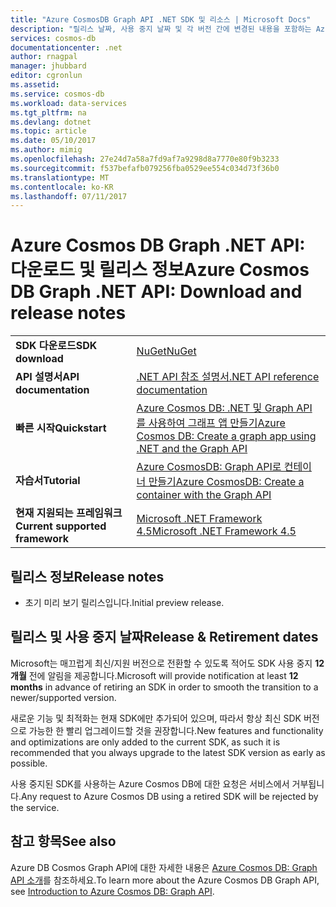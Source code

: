 ```yaml
---
title: "Azure CosmosDB Graph API .NET SDK 및 리소스 | Microsoft Docs"
description: "릴리스 날짜, 사용 중지 날짜 및 각 버전 간에 변경된 내용을 포함하는 Azure CosmosDB Graph API에 대한 모든 것을 알아봅니다."
services: cosmos-db
documentationcenter: .net
author: rnagpal
manager: jhubbard
editor: cgronlun
ms.assetid: 
ms.service: cosmos-db
ms.workload: data-services
ms.tgt_pltfrm: na
ms.devlang: dotnet
ms.topic: article
ms.date: 05/10/2017
ms.author: mimig
ms.openlocfilehash: 27e24d7a58a7fd9af7a9298d8a7770e80f9b3233
ms.sourcegitcommit: f537befafb079256fba0529ee554c034d73f36b0
ms.translationtype: MT
ms.contentlocale: ko-KR
ms.lasthandoff: 07/11/2017
---
```

# <a name="azure-cosmos-db-graph-net-api-download-and-release-notes"></a><span data-ttu-id="7fbaa-103">Azure Cosmos DB Graph .NET API: 다운로드 및 릴리스 정보</span><span class="sxs-lookup"><span data-stu-id="7fbaa-103">Azure Cosmos DB Graph .NET API: Download and release notes</span></span>

|   |   |
|---|---|
|<span data-ttu-id="7fbaa-104">**SDK 다운로드**</span><span class="sxs-lookup"><span data-stu-id="7fbaa-104">**SDK download**</span></span>|[<span data-ttu-id="7fbaa-105">NuGet</span><span class="sxs-lookup"><span data-stu-id="7fbaa-105">NuGet</span></span>](https://aka.ms/acdbgraphnuget)|
|<span data-ttu-id="7fbaa-106">**API 설명서**</span><span class="sxs-lookup"><span data-stu-id="7fbaa-106">**API documentation**</span></span>|[<span data-ttu-id="7fbaa-107">.NET API 참조 설명서</span><span class="sxs-lookup"><span data-stu-id="7fbaa-107">.NET API reference documentation</span></span>](https://aka.ms/acdbgraphapiref)|
|<span data-ttu-id="7fbaa-108">**빠른 시작**</span><span class="sxs-lookup"><span data-stu-id="7fbaa-108">**Quickstart**</span></span>|[<span data-ttu-id="7fbaa-109">Azure Cosmos DB: .NET 및 Graph API를 사용하여 그래프 앱 만들기</span><span class="sxs-lookup"><span data-stu-id="7fbaa-109">Azure Cosmos DB: Create a graph app using .NET and the Graph API</span></span>](create-graph-dotnet.md)|
|<span data-ttu-id="7fbaa-110">**자습서**</span><span class="sxs-lookup"><span data-stu-id="7fbaa-110">**Tutorial**</span></span>|[<span data-ttu-id="7fbaa-111">Azure CosmosDB: Graph API로 컨테이너 만들기</span><span class="sxs-lookup"><span data-stu-id="7fbaa-111">Azure CosmosDB: Create a container with the Graph API</span></span>](tutorial-develop-graph-dotnet.md)|
|<span data-ttu-id="7fbaa-112">**현재 지원되는 프레임워크**</span><span class="sxs-lookup"><span data-stu-id="7fbaa-112">**Current supported framework**</span></span>|[<span data-ttu-id="7fbaa-113">Microsoft .NET Framework 4.5</span><span class="sxs-lookup"><span data-stu-id="7fbaa-113">Microsoft .NET Framework 4.5</span></span>](https://www.microsoft.com/download/details.aspx?id=30653)|

## <a name="release-notes"></a><span data-ttu-id="7fbaa-114">릴리스 정보</span><span class="sxs-lookup"><span data-stu-id="7fbaa-114">Release notes</span></span>

* <span data-ttu-id="7fbaa-115">초기 미리 보기 릴리스입니다.</span><span class="sxs-lookup"><span data-stu-id="7fbaa-115">Initial preview release.</span></span>

## <a name="release--retirement-dates"></a><span data-ttu-id="7fbaa-116">릴리스 및 사용 중지 날짜</span><span class="sxs-lookup"><span data-stu-id="7fbaa-116">Release & Retirement dates</span></span>
<span data-ttu-id="7fbaa-117">Microsoft는 매끄럽게 최신/지원 버전으로 전환할 수 있도록 적어도 SDK 사용 중지 **12개월** 전에 알림을 제공합니다.</span><span class="sxs-lookup"><span data-stu-id="7fbaa-117">Microsoft will provide notification at least **12 months** in advance of retiring an SDK in order to smooth the transition to a newer/supported version.</span></span>

<span data-ttu-id="7fbaa-118">새로운 기능 및 최적화는 현재 SDK에만 추가되어 있으며, 따라서 항상 최신 SDK 버전으로 가능한 한 빨리 업그레이드할 것을 권장합니다.</span><span class="sxs-lookup"><span data-stu-id="7fbaa-118">New features and functionality and optimizations are only added to the current SDK, as such it is recommended that you always upgrade to the latest SDK version as early as possible.</span></span> 

<span data-ttu-id="7fbaa-119">사용 중지된 SDK를 사용하는 Azure Cosmos DB에 대한 요청은 서비스에서 거부됩니다.</span><span class="sxs-lookup"><span data-stu-id="7fbaa-119">Any request to Azure Cosmos DB using a retired SDK will be rejected by the service.</span></span>

## <a name="see-also"></a><span data-ttu-id="7fbaa-120">참고 항목</span><span class="sxs-lookup"><span data-stu-id="7fbaa-120">See also</span></span>
<span data-ttu-id="7fbaa-121">Azure DB Cosmos Graph API에 대한 자세한 내용은 [Azure Cosmos DB: Graph API 소개](graph-introduction.md)를 참조하세요.</span><span class="sxs-lookup"><span data-stu-id="7fbaa-121">To learn more about the Azure Cosmos DB Graph API, see [Introduction to Azure Cosmos DB: Graph API](graph-introduction.md).</span></span> 